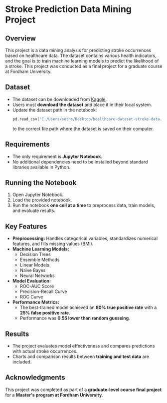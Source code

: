 # Stroke Prediction Data Mining Project

## Overview
This project is a data mining analysis for predicting stroke occurrences based on healthcare data. The dataset contains various health indicators, and the goal is to train machine learning models to predict the likelihood of a stroke. This project was conducted as a final project for a graduate course at Fordham University.

## Dataset
- The dataset can be downloaded from [Kaggle](https://www.kaggle.com/datasets/fedesoriano/stroke-prediction-dataset).
- Users must **download the dataset** and place it in their local system.
- Update the dataset path in the notebook:
  ```python
  pd.read_csv('C:/Users/seths/Desktop/healthcare-dataset-stroke-data.csv')
  ```
  to the correct file path where the dataset is saved on their computer.

## Requirements
- The only requirement is **Jupyter Notebook**.
- No additional dependencies need to be installed beyond standard libraries available in Python.

## Running the Notebook
1. Open Jupyter Notebook.
2. Load the provided notebook.
3. Run the notebook **one cell at a time** to preprocess data, train models, and evaluate results.

## Key Features
- **Preprocessing:** Handles categorical variables, standardizes numerical features, and fills missing values (BMI).
- **Machine Learning Models:**
  - Decision Trees
  - Ensemble Methods
  - Linear Models
  - Naïve Bayes
  - Neural Networks
- **Model Evaluation:**
  - ROC-AUC Score
  - Precision-Recall Curve
  - ROC Curve
- **Performance Metrics:**
  - The best-trained model achieved an **80% true positive rate** with a **25% false positive rate**.
  - Performance was **0.55 lower than random guessing**.

## Results
- The project evaluates model effectiveness and compares predictions with actual stroke occurrences.
- Charts and comparison results between **training and test data** are included.

## Acknowledgments
This project was completed as part of a **graduate-level course final project** for a **Master's program at Fordham University**.
